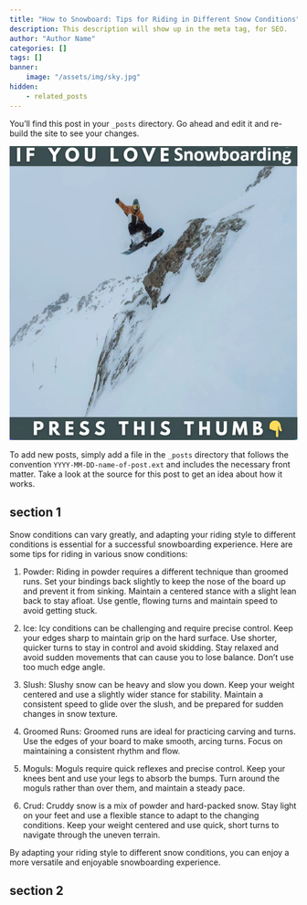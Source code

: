 ```yaml
---
title: "How to Snowboard: Tips for Riding in Different Snow Conditions"
description: This description will show up in the meta tag, for SEO.
author: "Author Name"
categories: []
tags: []
banner:
    image: "/assets/img/sky.jpg"
hidden:
    - related_posts
---
```


You’ll find this post in your `_posts` directory. Go ahead and edit it and re-build the site to see your changes.

![Image here](/assets/img/snowboard-snow4.png)

To add new posts, simply add a file in the `_posts` directory that follows the convention `YYYY-MM-DD-name-of-post.ext` and includes the necessary front matter. Take a look at the source for this post to get an idea about how it works.

## section 1

Snow conditions can vary greatly, and adapting your riding style to different conditions is essential for a successful snowboarding experience. Here are some tips for riding in various snow conditions:

1.	Powder: Riding in powder requires a different technique than groomed runs. Set your bindings back slightly to keep the nose of the board up and prevent it from sinking. Maintain a centered stance with a slight lean back to stay afloat. Use gentle, flowing turns and maintain speed to avoid getting stuck.

2.	Ice: Icy conditions can be challenging and require precise control. Keep your edges sharp to maintain grip on the hard surface. Use shorter, quicker turns to stay in control and avoid skidding. Stay relaxed and avoid sudden movements that can cause you to lose balance. Don’t use too much edge angle.

3.	Slush: Slushy snow can be heavy and slow you down. Keep your weight centered and use a slightly wider stance for stability. Maintain a consistent speed to glide over the slush, and be prepared for sudden changes in snow texture.

4.	Groomed Runs: Groomed runs are ideal for practicing carving and turns. Use the edges of your board to make smooth, arcing turns. Focus on maintaining a consistent rhythm and flow.

5.	Moguls: Moguls require quick reflexes and precise control. Keep your knees bent and use your legs to absorb the bumps. Turn around the moguls rather than over them, and maintain a steady pace.

6.	Crud: Cruddy snow is a mix of powder and hard-packed snow. Stay light on your feet and use a flexible stance to adapt to the changing conditions. Keep your weight centered and use quick, short turns to navigate through the uneven terrain.

By adapting your riding style to different snow conditions, you can enjoy a more versatile and enjoyable snowboarding experience.


## section 2


```
